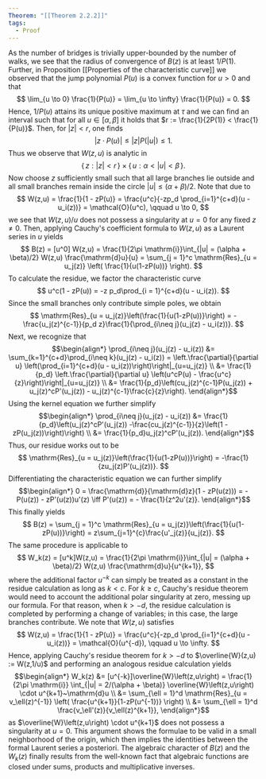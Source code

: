 ```yaml
---
Theorem: "[[Theorem 2.2.2]]"
tags:
  - Proof
---
```


As the number of bridges is trivially upper-bounded by the number of walks, we see that the radius of convergence of $B(z)$ is at least $1/P(1)$. Further, in Proposition [[Properties of the characteristic curve]] we observed that the jump polynomial $P(u)$ is a convex function for $u > 0$ and that
$$
\lim_{u \to 0} \frac{1}{P(u)} = \lim_{u \to \infty} \frac{1}{P(u)} = 0.
$$
Hence, $1/P(u)$ attains its unique positive maximum at $\tau$ and we can find an interval such that for all $u \in [\alpha, \beta]$ it holds that
$r := \frac{1}{2P(1)} < \frac{1}{P(u)}$. Then, for $|z| < r$, one finds
$$
|z \cdot P(u)| \leq |z| P(|u|) \leq 1.
$$
Thus we observe that $W(z,u)$ is analytic in 
$$
\{\, z: |z| < r \,\} \times \{\, u: \alpha < |u| < \beta \,\}.
$$
Now choose $z$ sufficiently small such that all large branches lie outside and all small branches remain inside the circle $|u| \leq (\alpha + \beta)/2$. Note that due to
$$
W(z,u) = \frac{1}{1 - zP(u)} = \frac{u^c}{-zp_d \prod_{i=1}^{c+d}(u - u_i(z))} = \mathcal{O}(u^c), \qquad u \to 0,
$$
we see that $W(z,u)/u$ does not possess a singularity at $u = 0$ for any fixed $z \neq 0$.
Then, applying Cauchy's coefficient formula to $W(z,u)$ as a Laurent series in $u$ yields
$$ 
B(z) = [u^0] W(z,u) 
= \frac{1}{2\pi \mathrm{i}}\int_{|u| 
= (\alpha + \beta)/2} W(z,u) \frac{\mathrm{d}u}{u} 
= \sum_{j = 1}^c \mathrm{Res}_{u = u_j(z)}
\left(
\frac{1}{u(1-zP(u))}
\right). 
$$
To calculate the residue, we factor the characteristic curve 
$$
u^c(1 - zP(u)) = -z p_d\prod_{i = 1}^{c+d}(u - u_i(z)).
$$
Since the small branches only contribute simple poles, we obtain
$$
\mathrm{Res}_{u = u_j(z)}\left(\frac{1}{u(1-zP(u))}\right) 
= -\frac{u_j(z)^{c-1}}{p_d z}\frac{1}{\prod_{i\neq j}(u_j(z) - u_i(z))}.
$$
Next, we recognize that 
$$\begin{align*}
\prod_{i\neq j}(u_j(z) - u_i(z)) &= \sum_{k=1}^{c+d}\prod_{i\neq k}(u_j(z) - u_i(z))
= \left.\frac{\partial}{\partial u} \left(\prod_{i=1}^{c+d}(u - u_i(z))\right)\right|_{u=u_j(z)} \\
&= \frac{1}{p_d} \left.\frac{\partial}{\partial u} \left(u^cP(u) - \frac{u^c}{z}\right)\right|_{u=u_j(z)} \\
&= \frac{1}{p_d}\left(cu_j(z)^{c-1}P(u_j(z)) + u_j(z)^cP'(u_j(z)) - u_j(z)^{c-1}\frac{c}{z}\right).
\end{align*}$$
Using the kernel equation we further simplify
$$\begin{align*}
\prod_{i\neq j}(u_j(z) - u_i(z)) 
&= \frac{1}{p_d}\left(u_j(z)^cP'(u_j(z)) -\frac{cu_j(z)^{c-1}}{z}\left(1 - zP(u_j(z))\right)\right) \\
&= \frac{1}{p_d}u_j(z)^cP'(u_j(z)).
\end{align*}$$
Thus, our residue works out to be 
$$
\mathrm{Res}_{u = u_j(z)}\left(\frac{1}{u(1-zP(u))}\right) = -\frac{1}{zu_j(z)P'(u_j(z))}.
$$
Differentiating the characteristic equation we can further simplify
$$\begin{align*}
0 = \frac{\mathrm{d}}{\mathrm{d}z}(1 - zP(u(z))) = -P(u(z)) - zP'(u(z))u'(z)
\iff P'(u(z)) = - \frac{1}{z^2u'(z)}.
\end{align*}$$
This finally yields 
$$
B(z) = \sum_{j = 1}^c \mathrm{Res}_{u = u_j(z)}\left(\frac{1}{u(1-zP(u))}\right) 
= z\sum_{j=1}^{c}\frac{u'_j(z)}{u_j(z)}.
$$
The same procedure is applicable to 
$$
W_k(z) = [u^k]W(z,u) = \frac{1}{2\pi \mathrm{i}}\int_{|u| = (\alpha + \beta)/2} W(z,u) \frac{\mathrm{d}u}{u^{k+1}},
$$
where the additional factor $u^{-k}$ can simply be treated as a constant in the residue calculation as long as $k < c$. For $k \geq c$, Cauchy's residue theorem would need to account the additional polar singularity at zero, messing up our formula. 
For that reason, when $k > -d$, the residue calculation is completed by performing a change of variables; in this case, the large branches contribute. 
We note that $W(z,u)$ satisfies
$$
W(z,u) = \frac{1}{1 - zP(u)} = \frac{u^c}{-zp_d \prod_{i=1}^{c+d}(u - u_i(z))} = \mathcal{O}(u^{-d}), \qquad u \to \infty.
$$
Hence, applying Cauchy's residue theorem for $k > -d$ to $\overline{W}(z,u) := W(z,1/u)$ and performing an analogous residue calculation yields
$$\begin{align*}
W_k(z) &= [u^{-k}]\overline{W}\left(z,u\right)
= \frac{1}{2\pi \mathrm{i}} \int_{|u| = 2/(\alpha + \beta)} \overline{W}\left(z,u\right) \cdot u^{k+1}~\mathrm{d}u \\
&= \sum_{\ell = 1}^d \mathrm{Res}_{u = v_\ell(z)^{-1}}
\left(
\frac{u^{k+1}}{1-zP(u^{-1})}
\right) \\
&= \sum_{\ell = 1}^d \frac{v_\ell'(z)}{v_\ell(z)^{k+1}},
\end{align*}$$
as $\overline{W}\left(z,u\right) \cdot u^{k+1}$ does not possess a singularity at $u = 0$.
This argument shows the formulae to be valid in a small neighborhood of the origin, which then implies the identities between the formal Laurent series a posteriori.
The algebraic character of $B(z)$ and the $W_k(z)$ finally results from the well-known fact that algebraic functions are closed under sums, products and multiplicative inverses.
